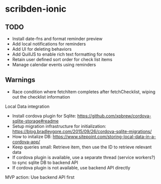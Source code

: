 # scribden-ionic

## TODO
- Install date-fns and format reminder preview
- Add local notifications for reminders
- Add UI for deleting behaviors
- Add QuillJS to enable rich text formatting for notes
- Retain user defined sort order for check list items
- Manage calendar events using reminders

## Warnings
- Race condition where fetchItem completes after fetchChecklist, wiping out the checklist information

Local Data integration
- Install cordova plugin for Sqlite: https://github.com/xpbrew/cordova-sqlite-storage#readme
- Setup migration infrastructure for initialization: https://blog.bradleygore.com/2015/09/26/cordova-sqlite-migrations/
- How to initalize DB: https://www.sitepoint.com/storing-local-data-in-a-cordova-app/
- Keep queries small: Retrieve item, then use the ID to retrieve relevant data
- If cordova plugin is available, use a separate thread (service workers?) to sync sqlite DB to backend API
- If cordova plugin is not available, use backend API directly

MVP action: Use backend API first
